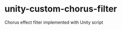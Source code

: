 unity-custom-chorus-filter
==========================

Chorus effect filter implemented with Unity script
